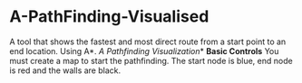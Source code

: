 # A-PathFinding-Visualised
A tool that shows the fastest and most direct route from a start point to an end location. Using A*.
**A* Pathfinding Visualization**
**Basic Controls**
You must create a map to start the pathfinding. The start node is blue, end node is red and the walls are black.
